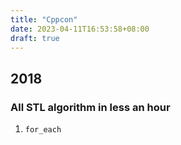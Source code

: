 ```yaml
---
title: "Cppcon"
date: 2023-04-11T16:53:58+08:00
draft: true
---
```




## 2018

### All STL algorithm in less an hour





1. `for_each`

































